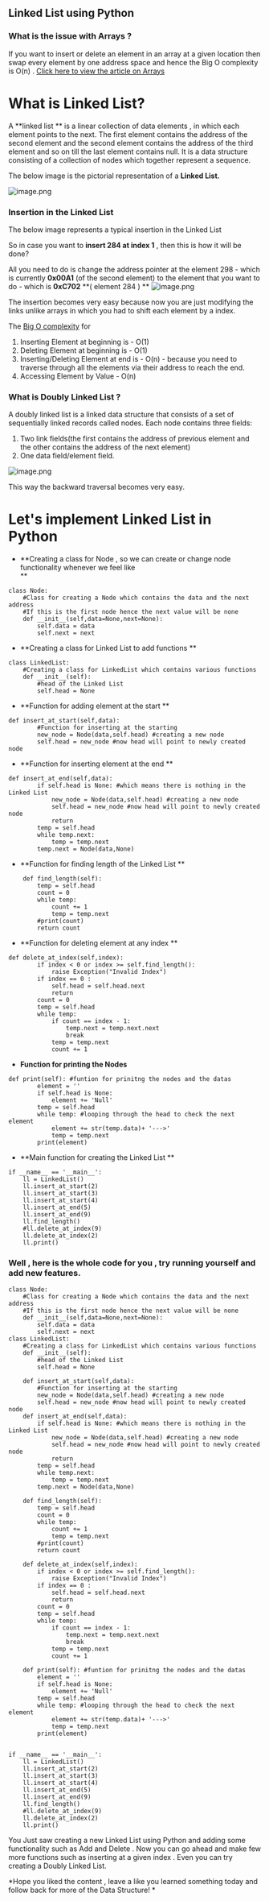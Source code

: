 ## Linked List using Python

### What is the issue with Arrays ?

If you want to insert or delete an element in an array at a given location then swap every element by one address space and hence the Big O complexity is O(n) .  [Click here to view the article on Arrays](https://carboncoffee.hashnode.dev/introduction-to-arrays) 

# What is Linked List?

A **linked list ** is a linear collection of data elements , in which each element points to the next. The first element contains the address of the second element and the second element contains the address of the third element and so on till the last element contains null. 
It is a data structure consisting of a collection of nodes which together represent a sequence.

The below image is the pictorial representation of a **Linked List.**


![image.png](https://cdn.hashnode.com/res/hashnode/image/upload/v1610350489513/IoPDSDUXV.png)

### Insertion in the Linked List 

The below image represents a typical insertion in the Linked List

So in case you want to **insert 284 at index 1** , then this is how it will be done?

All you need to do is change the address pointer at the element 298 - which is currently  **0x00A1**  (of the second element) to the element that you want to do - which is **0xC702** **( element 284 )
**
![image.png](https://cdn.hashnode.com/res/hashnode/image/upload/v1610350669689/pwEg4Rh2r.png)

The insertion becomes very easy because now you are just modifying the links unlike arrays in which you had to shift each element by a index.

The  [Big O complexity](https://carboncoffee.hashnode.dev/big-o-notation-quick-recap)  for  
 
1.  Inserting Element at beginning is - O(1)
2. Deleting Element at beginning is - O(1)
3. Inserting/Deleting Element at end is - O(n) - because you need to traverse through all the elements via their address to reach the end.
4. Accessing Element by Value - O(n) 

### What is Doubly Linked List ?

A doubly linked list is a linked data structure that consists of a set of sequentially linked records called nodes. Each node contains three fields: 
1. Two link fields(the first contains the address of previous element and the other contains the address of the next element) 
2. One data field/element field.

![image.png](https://cdn.hashnode.com/res/hashnode/image/upload/v1610352881820/hA2IH7Nrv.png)

This way the backward traversal becomes very easy.

# Let's implement Linked List in Python

- **Creating a class for Node , so we can create or change node functionality whenever we feel like  
**

```
class Node:
    #Class for creating a Node which contains the data and the next address 
    #If this is the first node hence the next value will be none
    def __init__(self,data=None,next=None):
        self.data = data
        self.next = next
``` 

- **Creating a class for Linked List to add functions 
**
```
class LinkedList:
    #Creating a class for LinkedList which contains various functions 
    def __init__(self):
        #head of the Linked List
        self.head = None
``` 

- **Function for adding element at the start **
    
    
```
def insert_at_start(self,data):
        #Function for inserting at the starting 
        new_node = Node(data,self.head) #creating a new node 
        self.head = new_node #now head will point to newly created node
``` 
- **Function for inserting element at the end 
**
```
def insert_at_end(self,data):
        if self.head is None: #which means there is nothing in the Linked List
            new_node = Node(data,self.head) #creating a new node 
            self.head = new_node #now head will point to newly created node
            return
        temp = self.head
        while temp.next:
            temp = temp.next
        temp.next = Node(data,None)
``` 

- **Function for finding length of the Linked List **

```
    def find_length(self):
        temp = self.head
        count = 0
        while temp:
            count += 1
            temp = temp.next
        #print(count)
        return count
``` 

- **Function for deleting element at any index **

```
def delete_at_index(self,index):
        if index < 0 or index >= self.find_length():
            raise Exception("Invalid Index")
        if index == 0 :
            self.head = self.head.next
            return
        count = 0 
        temp = self.head
        while temp:
            if count == index - 1:
                temp.next = temp.next.next
                break
            temp = temp.next
            count += 1    
``` 

- **Function for printing the Nodes**
    
    
```
def print(self): #funtion for prinitng the nodes and the datas
        element = ''
        if self.head is None:
            element += 'Null'
        temp = self.head
        while temp: #looping through the head to check the next element 
            element += str(temp.data)+ '--->'
            temp = temp.next
        print(element)
``` 


- **Main function for creating the Linked List **

```
if __name__ == '__main__':
    ll = LinkedList()  
    ll.insert_at_start(2)
    ll.insert_at_start(3)
    ll.insert_at_start(4)
    ll.insert_at_end(5)
    ll.insert_at_end(9)
    ll.find_length()
    #ll.delete_at_index(9)
    ll.delete_at_index(2)
    ll.print()

``` 



### Well , here is the whole code for you ,  try running yourself and add new features.


```
class Node:
    #Class for creating a Node which contains the data and the next address 
    #If this is the first node hence the next value will be none
    def __init__(self,data=None,next=None):
        self.data = data
        self.next = next
class LinkedList:
    #Creating a class for LinkedList which contains various functions 
    def __init__(self):
        #head of the Linked List
        self.head = None

    def insert_at_start(self,data):
        #Function for inserting at the starting 
        new_node = Node(data,self.head) #creating a new node 
        self.head = new_node #now head will point to newly created node
    def insert_at_end(self,data):
        if self.head is None: #which means there is nothing in the Linked List
            new_node = Node(data,self.head) #creating a new node 
            self.head = new_node #now head will point to newly created node
            return
        temp = self.head
        while temp.next:
            temp = temp.next
        temp.next = Node(data,None)

    def find_length(self):
        temp = self.head
        count = 0
        while temp:
            count += 1
            temp = temp.next
        #print(count)
        return count

    def delete_at_index(self,index):
        if index < 0 or index >= self.find_length():
            raise Exception("Invalid Index")
        if index == 0 :
            self.head = self.head.next
            return
        count = 0 
        temp = self.head
        while temp:
            if count == index - 1:
                temp.next = temp.next.next
                break
            temp = temp.next
            count += 1          

    def print(self): #funtion for prinitng the nodes and the datas
        element = ''
        if self.head is None:
            element += 'Null'
        temp = self.head
        while temp: #looping through the head to check the next element 
            element += str(temp.data)+ '--->'
            temp = temp.next
        print(element)


if __name__ == '__main__':
    ll = LinkedList()  
    ll.insert_at_start(2)
    ll.insert_at_start(3)
    ll.insert_at_start(4)
    ll.insert_at_end(5)
    ll.insert_at_end(9)
    ll.find_length()
    #ll.delete_at_index(9)
    ll.delete_at_index(2)
    ll.print()

``` 





You Just saw creating a new Linked List using Python and adding some functionality such as Add and Delete . Now you can go ahead and make few more functions such as inserting at a given index . Even you can try creating a Doubly Linked List.

*Hope you liked the content , leave a like you learned something today and follow back for more of the Data Structure! *


